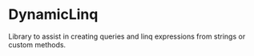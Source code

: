DynamicLinq
===========

Library to assist in creating queries and linq expressions from strings or custom methods.
